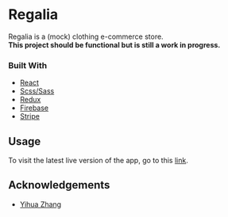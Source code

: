 # Regalia

Regalia is a (mock) clothing e-commerce store. <br/>
**This project should be functional but is still a work in progress.**

### Built With

- [React](https://reactjs.org/)
- [Scss/Sass](https://sass-lang.com/)
- [Redux](https://redux.js.org/)
- [Firebase](https://firebase.google.com/)
- [Stripe](https://stripe.com/gb)

## Usage

To visit the latest live version of the app, go to this [link](https://regalia-k4res.netlify.app/).

## Acknowledgements

- [Yihua Zhang](https://github.com/ZhangMYihua)
